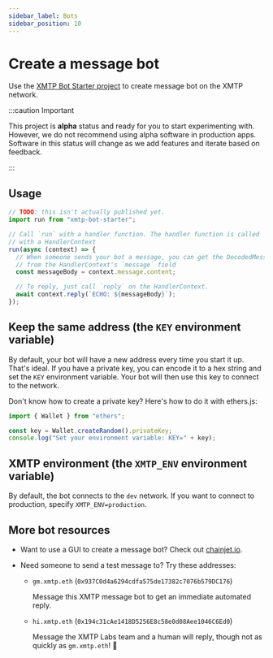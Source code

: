 ```yaml
---
sidebar_label: Bots
sidebar_position: 10
---
```


# Create a message bot

Use the [XMTP Bot Starter project](https://github.com/xmtp/xmtp-bot-starter) to create message bot on the XMTP network.

:::caution Important

This project is **alpha** status and ready for you to start experimenting with. However, we do not recommend using alpha software in production apps. Software in this status will change as we add features and iterate based on feedback.

:::

## Usage

```typescript
// TODO: this isn't actually published yet.
import run from "xmtp-bot-starter";

// Call `run` with a handler function. The handler function is called
// with a HandlerContext
run(async (context) => {
  // When someone sends your bot a message, you can get the DecodedMessage
  // from the HandlerContext's `message` field
  const messageBody = context.message.content;

  // To reply, just call `reply` on the HandlerContext.
  await context.reply(`ECHO: ${messageBody}`);
});
```

## Keep the same address (the `KEY` environment variable)

By default, your bot will have a new address every time you start it up. That's ideal. If you have a private key, you can encode it to a hex string and set the `KEY` environment variable. Your bot will then use this key to connect to the network.

Don't know how to create a private key? Here's how to do it with ethers.js:

```typescript
import { Wallet } from "ethers";

const key = Wallet.createRandom().privateKey;
console.log("Set your environment variable: KEY=" + key);
```

## XMTP environment (the `XMTP_ENV` environment variable)

By default, the bot connects to the `dev` network. If you want to connect to production, specify `XMTP_ENV=production`.

## More bot resources

- Want to use a GUI to create a message bot? Check out [chainjet.io](https://chainjet.io/).

- Need someone to send a test message to? Try these addresses:

  - `gm.xmtp.eth` (`0x937C0d4a6294cdfa575de17382c7076b579DC176`)

    Message this XMTP message bot to get an immediate automated reply.

  - `hi.xmtp.eth` (`0x194c31cAe1418D5256E8c58e0d08Aee1046C6Ed0`)

    Message the XMTP Labs team and a human will reply, though not as quickly as `gm.xmtp.eth`! 🤖
